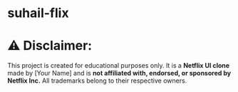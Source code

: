 # suhail-flix
# ⚠️ Disclaimer:
This project is created for educational purposes only. It is a **Netflix UI clone** made by [Your Name] and is **not affiliated with, endorsed, or sponsored by Netflix Inc.** All trademarks belong to their respective owners.
